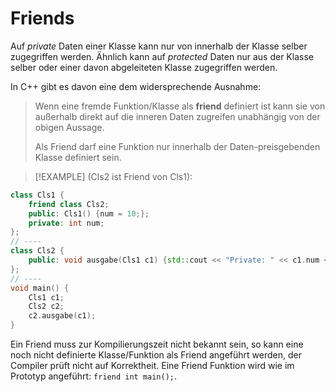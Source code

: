 # Friends

Auf *private* Daten einer Klasse kann nur von innerhalb der Klasse selber zugegriffen werden. Ähnlich kann auf *protected* Daten nur aus der Klasse selber oder einer davon abgeleiteten Klasse zugegriffen werden.

In C++ gibt es davon eine dem widersprechende Ausnahme:

> Wenn eine fremde Funktion/Klasse als **friend** definiert ist kann sie von außerhalb direkt auf die inneren Daten zugreifen unabhängig von der obigen Aussage.
>
> Als Friend darf eine Funktion nur innerhalb der Daten-preisgebenden Klasse definiert sein.

> [!EXAMPLE] (Cls2 ist Friend von Cls1):
```cpp
class Cls1 {
    friend class Cls2;
    public: Cls1() {num = 10;};
    private: int num;
};
// ----
class Cls2 {
    public: void ausgabe(Cls1 c1) {std::cout << "Private: " << c1.num << std::endl;};
};
// ----
void main() {
    Cls1 c1;
    Cls2 c2;
    c2.ausgabe(c1);
}
```

Ein Friend muss zur Kompilierungszeit nicht bekannt sein, so kann eine noch nicht definierte Klasse/Funktion als Friend angeführt werden, der Compiler prüft nicht auf Korrektheit. Eine Friend Funktion wird wie im Prototyp angeführt: `friend int main();`.